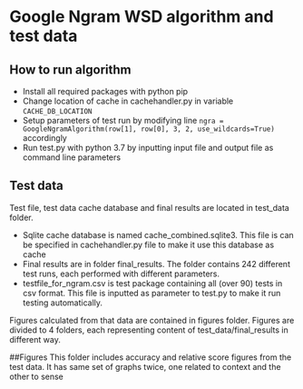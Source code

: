 # Google Ngram WSD algorithm and test data

## How to run algorithm
* Install all required packages with python pip
* Change location of cache in cachehandler.py in variable `CACHE_DB_LOCATION`
* Setup parameters of test run by modifying line `ngra = GoogleNgramAlgorithm(row[1], row[0], 3, 2, use_wildcards=True)` accordingly
* Run test.py with python 3.7 by inputting input file and output file as command line parameters

## Test data
Test file, test data cache database and final results are located in test_data folder.
* Sqlite cache database is named cache_combined.sqlite3. This file is can be specified in cachehandler.py file to make it use this database as cache
* Final results are in folder final_results. The folder contains 242 different test runs, each performed with different parameters.
* testfile_for_ngram.csv is test package containing all (over 90) tests in csv format. This file is inputted as parameter to test.py to make it run testing automatically.

Figures calculated from that data are contained in figures folder. Figures are divided to 4 folders, each representing content of test_data/final_results in different way.

##Figures 
This folder includes accuracy and relative score figures from the test data.
It has same set of graphs twice, one related to context and the other to sense
